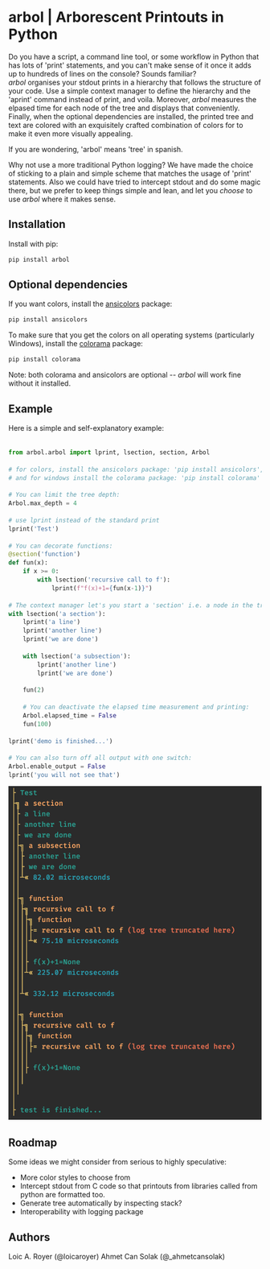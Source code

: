 # arbol | Arborescent Printouts in Python

Do you have a script, a command line tool, or some workflow in Python that has lots of 'print' statements,
and you can't make sense of it once it adds up to hundreds of lines on the console? Sounds familiar?  
_arbol_ organises your stdout prints in a hierarchy that follows the structure of your code. Use a simple 
context manager to define the hierarchy and the 'aprint' command instead of print, and voila.
Moreover, _arbol_ measures the elpased time for each node of the tree and displays that conveniently.
Finally, when the optional dependencies are installed, the printed tree and text are colored with an 
exquisitely crafted combination of colors for to make it even more visually appealing.  

If you are wondering, 'arbol' means 'tree' in spanish.  

Why not use a more traditional Python logging? We have made the choice of sticking to a plain and simple 
scheme that matches the usage of 'print' statements. Also we could have tried to intercept stdout and do 
some magic there, but we prefer to keep things simple and lean, and let you _choose_ to use _arbol_ where it makes sense.  

## Installation

Install with pip:

```sh
pip install arbol
```

## Optional dependencies

If you want colors, install the [ansicolors](https://pypi.org/project/ansicolors/) package:

```sh
pip install ansicolors
```

To make sure that you get the colors on all operating systems (particularly Windows), install the [colorama](https://pypi.org/project/colorama/)
package:

```sh
pip install colorama
```

Note: both colorama and ansicolors are optional -- _arbol_ will work fine without it installed.

## Example
Here is a simple and self-explanatory example:
```python

from arbol.arbol import lprint, lsection, section, Arbol

# for colors, install the ansicolors package: 'pip install ansicolors',
# and for windows install the colorama package: 'pip install colorama'

# You can limit the tree depth:
Arbol.max_depth = 4

# use lprint instead of the standard print
lprint('Test')

# You can decorate functions:
@section('function')
def fun(x):
    if x >= 0:
        with lsection('recursive call to f'):
            lprint(f"f(x)+1={fun(x-1)}")

# The context manager let's you start a 'section' i.e. a node in the tree
with lsection('a section'):
    lprint('a line')
    lprint('another line')
    lprint('we are done')

    with lsection('a subsection'):
        lprint('another line')
        lprint('we are done')

    fun(2)

    # You can deactivate the elapsed time measurement and printing:
    Arbol.elapsed_time = False
    fun(100)

lprint('demo is finished...')

# You can also turn off all output with one switch:
Arbol.enable_output = False
lprint('you will not see that')

```


![example](example.png)

## Roadmap
Some ideas we might consider from serious to highly speculative:
- More color styles to choose from
- Intercept stdout from C code so that printouts from libraries called from python are formatted too.
- Generate tree automatically by inspecting stack?
- Interoperability with logging package

## Authors

Loic A. Royer (@loicaroyer)
Ahmet Can Solak (@_ahmetcansolak)


